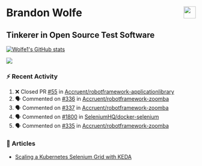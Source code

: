 Brandon Wolfe <a href="https://www.linkedin.com/in/brandon-wolfe1" target="_blank" rel="noreferrer"><img src="https://raw.githubusercontent.com/danielcranney/readme-generator/main/public/icons/socials/linkedin.svg" width="32" height="32" align="right"/></a>
==============================
Tinkerer in Open Source Test Software
-----------------------------

<p align="left"><a href="http://www.github.com/Wolfe1"><img src="https://github-readme-stats.vercel.app/api?username=Wolfe1&show_icons=true&hide=&count_private=true&title_color=0891b2&text_color=ffffff&icon_color=0891b2&bg_color=1c1917&hide_border=true&show_icons=true" alt="Wolfe1's GitHub stats" /></a></p>
<p align="left"><a href="http://www.github.com/Wolfe1"><img src="https://github-readme-streak-stats.herokuapp.com/?user=Wolfe1&stroke=ffffff&background=1c1917&ring=0891b2&fire=0891b2&currStreakNum=ffffff&currStreakLabel=0891b2&sideNums=ffffff&sideLabels=ffffff&dates=ffffff&hide_border=true" /></a></p>

### :zap: Recent Activity
<!--START_SECTION:activity-->
1. ❌ Closed PR [#55](https://github.com/Accruent/robotframework-applicationlibrary/pull/55) in [Accruent/robotframework-applicationlibrary](https://github.com/Accruent/robotframework-applicationlibrary)
2. 🗣 Commented on [#336](https://github.com/Accruent/robotframework-zoomba/issues/336) in [Accruent/robotframework-zoomba](https://github.com/Accruent/robotframework-zoomba)
3. 🗣 Commented on [#337](https://github.com/Accruent/robotframework-zoomba/issues/337) in [Accruent/robotframework-zoomba](https://github.com/Accruent/robotframework-zoomba)
4. 🗣 Commented on [#1800](https://github.com/SeleniumHQ/docker-selenium/issues/1800) in [SeleniumHQ/docker-selenium](https://github.com/SeleniumHQ/docker-selenium)
5. 🗣 Commented on [#335](https://github.com/Accruent/robotframework-zoomba/issues/335) in [Accruent/robotframework-zoomba](https://github.com/Accruent/robotframework-zoomba)
<!--END_SECTION:activity-->

### :newspaper: Articles
- [Scaling a Kubernetes Selenium Grid with KEDA](https://www.linkedin.com/pulse/scaling-kubernetes-selenium-grid-keda-brandon-wolfe)
